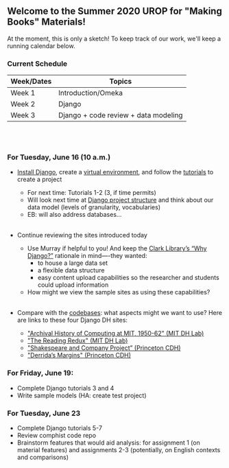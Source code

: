 ## Welcome to the Summer 2020 UROP for "Making Books" Materials!

At the moment, this is only a sketch! To keep track of our work, we'll keep a running calendar below.

### **Current Schedule**

Week/Dates   | Topics
------------ | -------------
Week 1       | Introduction/Omeka
Week 2       | Django
Week 3       | Django + code review + data modeling

<br /><br />

### **For Tuesday, June 16 (10 a.m.)**

- [Install Django](https://docs.djangoproject.com/en/3.0/intro/install/), create a [virtual environment](https://docs.python.org/3/tutorial/venv.html), and follow the [tutorials](https://docs.djangoproject.com/en/3.0/intro/) to create a project
	- For next time: Tutorials 1-2 (3, if time permits)
	- Will look next time at [Django project structure](https://django-project-skeleton.readthedocs.io/en/latest/structure.html) and think about our data model (levels of granularity, vocabularies)
    -	EB: will also address databases...  <br /><br />

- Continue reviewing the sites introduced today
	- Use Murray if helpful to you! And keep the [Clark Library’s “Why Django?”](https://clarklabs.lib.umich.edu/2015/12/05/django-for-digital-humanities/) rationale in mind—-they wanted:
		- to house a large data set 
		- a flexible data structure 
		- easy content upload capabilities so the researcher and students could upload information
	- How might we view the sample sites as using these capabilities?  <br /><br />	

- Compare with the [codebases](https://github.com/making-books-ren-today): what aspects might we want to use? Here are links to these four Django DH sites:

    -	["Archival History of Computing at MIT, 1950-62" (MIT DH Lab)](https://comphist.digitalhumanitiesmit.org/archives/)
    - ["The Reading Redux" (MIT DH Lab)](https://rereading.dhmit.xyz)  
    - ["Shakespeare and Company Project” (Princeton CDH)](https://shakespeareandco.princeton.edu)
    - ["Derrida’s Margins" (Princeton CDH)](https://derridas-margins.princeton.edu)


### For Friday, June 19:
- Complete Django tutorials 3 and 4
- Write sample models (HA: create test project)


### For Tuesday, June 23
- Complete Django tutorials 5-7
- Review comphist code repo
- Brainstorm features that would aid analysis: for assignment 1 (on material features) and assignments 2-3 (potentially, on English contexts and comparisons)
